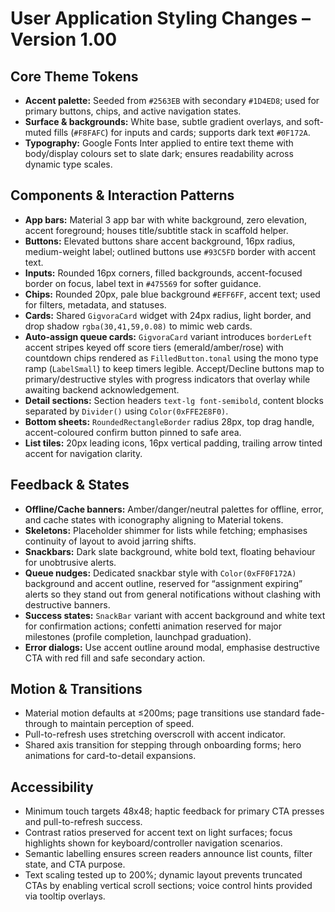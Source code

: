 # User Application Styling Changes – Version 1.00

## Core Theme Tokens
- **Accent palette:** Seeded from `#2563EB` with secondary `#1D4ED8`; used for primary buttons, chips, and active navigation states.
- **Surface & backgrounds:** White base, subtle gradient overlays, and soft-muted fills (`#F8FAFC`) for inputs and cards; supports dark text `#0F172A`.
- **Typography:** Google Fonts Inter applied to entire text theme with body/display colours set to slate dark; ensures readability across dynamic type scales.

## Components & Interaction Patterns
- **App bars:** Material 3 app bar with white background, zero elevation, accent foreground; houses title/subtitle stack in scaffold helper.
- **Buttons:** Elevated buttons share accent background, 16px radius, medium-weight label; outlined buttons use `#93C5FD` border with accent text.
- **Inputs:** Rounded 16px corners, filled backgrounds, accent-focused border on focus, label text in `#475569` for softer guidance.
- **Chips:** Rounded 20px, pale blue background `#EFF6FF`, accent text; used for filters, metadata, and statuses.
- **Cards:** Shared `GigvoraCard` widget with 24px radius, light border, and drop shadow `rgba(30,41,59,0.08)` to mimic web cards.
- **Auto-assign queue cards:** `GigvoraCard` variant introduces `borderLeft` accent stripes keyed off score tiers (emerald/amber/rose) with countdown chips rendered as `FilledButton.tonal` using the mono type ramp (`LabelSmall`) to keep timers legible. Accept/Decline buttons map to primary/destructive styles with progress indicators that overlay while awaiting backend acknowledgement.
- **Detail sections:** Section headers `text-lg font-semibold`, content blocks separated by `Divider()` using `Color(0xFFE2E8F0)`.
- **Bottom sheets:** `RoundedRectangleBorder` radius 28px, top drag handle, accent-coloured confirm button pinned to safe area.
- **List tiles:** 20px leading icons, 16px vertical padding, trailing arrow tinted accent for navigation clarity.

## Feedback & States
- **Offline/Cache banners:** Amber/danger/neutral palettes for offline, error, and cache states with iconography aligning to Material tokens.
- **Skeletons:** Placeholder shimmer for lists while fetching; emphasises continuity of layout to avoid jarring shifts.
- **Snackbars:** Dark slate background, white bold text, floating behaviour for unobtrusive alerts.
- **Queue nudges:** Dedicated snackbar style with `Color(0xFF0F172A)` background and accent outline, reserved for “assignment expiring” alerts so they stand out from general notifications without clashing with destructive banners.
- **Success states:** `SnackBar` variant with accent background and white text for confirmation actions; confetti animation reserved for major milestones (profile completion, launchpad graduation).
- **Error dialogs:** Use accent outline around modal, emphasise destructive CTA with red fill and safe secondary action.

## Motion & Transitions
- Material motion defaults at ≤200ms; page transitions use standard fade-through to maintain perception of speed.
- Pull-to-refresh uses stretching overscroll with accent indicator.
- Shared axis transition for stepping through onboarding forms; hero animations for card-to-detail expansions.

## Accessibility
- Minimum touch targets 48x48; haptic feedback for primary CTA presses and pull-to-refresh success.
- Contrast ratios preserved for accent text on light surfaces; focus highlights shown for keyboard/controller navigation scenarios.
- Semantic labelling ensures screen readers announce list counts, filter state, and CTA purpose.
- Text scaling tested up to 200%; dynamic layout prevents truncated CTAs by enabling vertical scroll sections; voice control hints provided via tooltip overlays.
